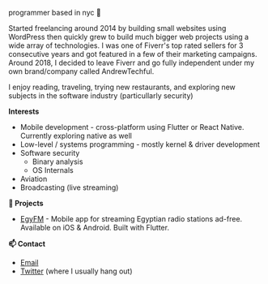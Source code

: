 programmer based in nyc 🗽

Started freelancing around 2014 by building small websites using WordPress then quickly grew to build much bigger web projects using a wide array of technologies. I was one of Fiverr's top rated sellers for 3 consecutive years and got featured in a few of their marketing campaigns. Around 2018, I decided to leave Fiverr and go fully independent under my own brand/company called AndrewTechful.

I enjoy reading, traveling, trying new restaurants, and exploring new subjects in the software industry (particullarly security)

**Interests**
- Mobile development - cross-platform using Flutter or React Native. Currently exploring native as well
- Low-level / systems programming - mostly kernel & driver development
- Software security
  - Binary analysis
  - OS Internals
- Aviation
- Broadcasting (live streaming)

**🔨 Projects**
- [EgyFM](https://egy.fm) - Mobile app for streaming Egyptian radio stations ad-free. Available on iOS & Android. Built with Flutter.

**📫 Contact**
- [Email](mailto:Andrew@andrewtechful.com)
- [Twitter](https://twitter/alphangolf) (where I usually hang out)
